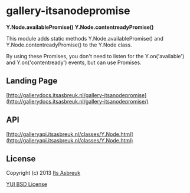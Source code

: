 gallery-itsanodepromise
========


<b>Y.Node.availablePromise()</b>
<b>Y.Node.contentreadyPromise()</b>


This module adds static methods Y.Node.availablePromise() and Y.Node.contentreadyPromise() to the Y.Node class.

By using these Promises, you don't need to listen for the Y.on('available') and Y.on('contentready') events, but can use Promises.


Landing Page
--------------
[http://gallerydocs.itsasbreuk.nl/gallery-itsanodepromise](http://gallerydocs.itsasbreuk.nl/gallery-itsanodepromise/)


API
--------------
[http://galleryapi.itsasbreuk.nl/classes/Y.Node.html](http://galleryapi.itsasbreuk.nl/classes/Y.Node.html)


License
-------

Copyright (c) 2013 [Its Asbreuk](http://http://itsasbreuk.nl)

[YUI BSD License](http://developer.yahoo.com/yui/license.html)
